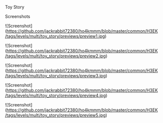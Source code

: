 Toy Story



Screenshots

!\[Screenshot](https://github.com/jackrabbit72380/ho4kmmm/blob/master/common/H3EK/tags/levels/multi/toy_story/previews/preview1.jpg)



!\[Screenshot](https://github.com/jackrabbit72380/ho4kmmm/blob/master/common/H3EK/tags/levels/multi/toy_story/previews/preview2.jpg)



!\[Screenshot](https://github.com/jackrabbit72380/ho4kmmm/blob/master/common/H3EK/tags/levels/multi/toy_story/previews/preview3.jpg)



!\[Screenshot](https://github.com/jackrabbit72380/ho4kmmm/blob/master/common/H3EK/tags/levels/multi/toy_story/previews/preview4.jpg)



!\[Screenshot](https://github.com/jackrabbit72380/ho4kmmm/blob/master/common/H3EK/tags/levels/multi/toy_story/previews/preview5.jpg)

